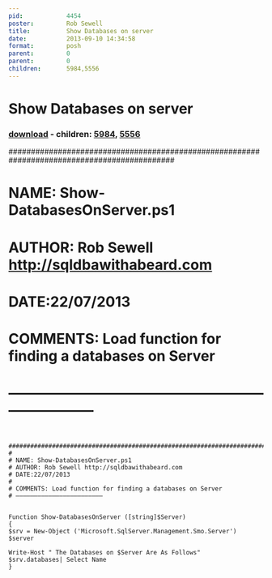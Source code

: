 ```yaml
---
pid:            4454
poster:         Rob Sewell
title:          Show Databases on server
date:           2013-09-10 14:34:58
format:         posh
parent:         0
parent:         0
children:       5984,5556
---
```


# Show Databases on server

### [download](4454.ps1) - children: [5984](5984.md), [5556](5556.md)


 #############################################################################################
#
# NAME: Show-DatabasesOnServer.ps1
# AUTHOR: Rob Sewell http://sqldbawithabeard.com
# DATE:22/07/2013
#
# COMMENTS: Load function for finding a databases on Server
# ————————————————————————


```posh

 #############################################################################################
#
# NAME: Show-DatabasesOnServer.ps1
# AUTHOR: Rob Sewell http://sqldbawithabeard.com
# DATE:22/07/2013
#
# COMMENTS: Load function for finding a databases on Server
# ————————————————————————


Function Show-DatabasesOnServer ([string]$Server)
{
$srv = New-Object ('Microsoft.SqlServer.Management.Smo.Server') $server

Write-Host " The Databases on $Server Are As Follows"
$srv.databases| Select Name
}
```
